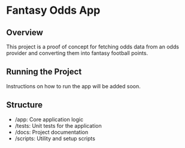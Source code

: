 # Fantasy Odds App

## Overview
This project is a proof of concept for fetching odds data from an odds provider and converting them into fantasy football points. 

## Running the Project
Instructions on how to run the app will be added soon.

## Structure
- /app: Core application logic
- /tests: Unit tests for the application
- /docs: Project documentation
- /scripts: Utility and setup scripts
